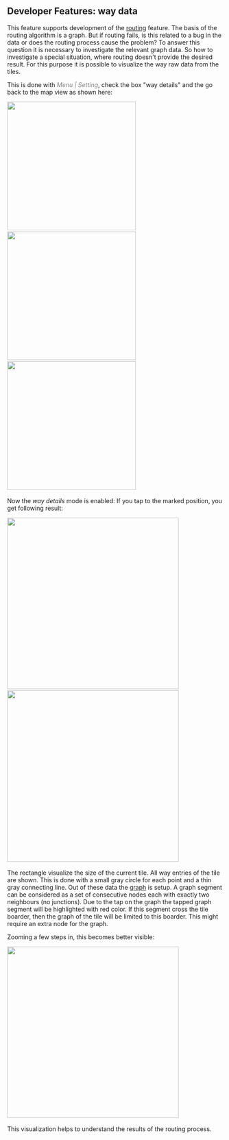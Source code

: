 ## Developer Features: way data

This feature supports development of the
[routing](../../MainTrackFeatures/Routing/routing.md) feature. The basis of the routing algorithm is a graph. 
But if routing fails, is this related to a bug in the data or does the 
routing process cause the problem? To answer this question it is necessary to investigate the relevant
graph data. So how to investigate a special situation, where routing doesn't provide the desired result.
For this purpose it is possible to visualize the way raw data from the tiles.

This is done with <span style="color:gray">*Menu | Setting*</span>, check the box "way details" and
the go back to the map view as shown here:

<img src="./wd1.png" width="300" />&nbsp;<img src="./wd2.png" width="300" />&nbsp;<img src="./wd3.png" width="300" />&nbsp;

Now the *way details* mode is enabled: If you tap to the marked position, you get following result:

<img src="./wd4.png" width="400" />&nbsp;
<img src="./wd5.png" width="400" />&nbsp;

The rectangle visualize the size of the current tile. All way entries of the tile are shown.
This is done with a small gray circle for each point and a thin gray connecting line.
Out of these data the [graph](../../../Develop/graph.md) is setup. A graph segment can be
considered as a set of consecutive nodes each with exactly two neighbours (no junctions).
Due to the tap on the graph the tapped graph segment will be highlighted with red color.
If this segment cross the tile boarder, then the graph of the tile will be limited to this boarder.
This might require an extra node for the graph.

Zooming a few steps in, this becomes better visible:

<img src="./wd6.png" width="400" />&nbsp;

This visualization helps to understand the results of the routing process.